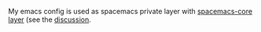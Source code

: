 My emacs config is used as spacemacs private layer with [spacemacs-core layer](https://github.com/boykov/spacemacs/tree/eab-draft/layers/%2Bdistribution/spacemacs-core) (see the [discussion](https://github.com/syl20bnr/spacemacs/issues/1298).
